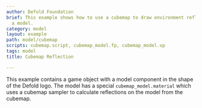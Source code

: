 ```yaml
---
author: Defold Foundation
brief: This example shows how to use a cubemap to draw environment reflections on
  a model.
category: model
layout: example
path: model/cubemap
scripts: cubemap.script, cubemap_model.fp, cubemap_model.vp
tags: model
title: Cubemap Reflection

---
```



This example contains a game object with a model component in the shape of the Defold logo. The model has a special `cubemap_model.material` which uses a cubemap sampler to calculate reflections on the model from the cubemap.